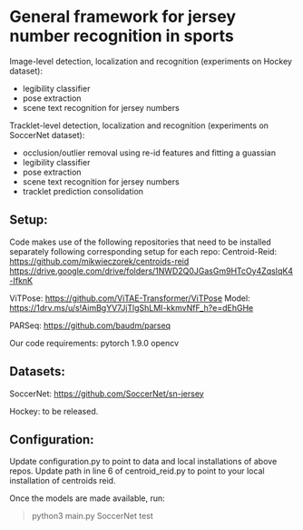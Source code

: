 # General framework for jersey number recognition in sports

Image-level detection, localization and recognition (experiments on Hockey dataset):
  - legibility classifier
  - pose extraction
  - scene text recognition for jersey numbers

Tracklet-level detection, localization and recognition (experiments on SoccerNet dataset):
  - occlusion/outlier removal using re-id features and fitting a guassian
  - legibility classifier
  - pose extraction
  - scene text recognition for jersey numbers
  - tracklet prediction consolidation

## Setup:
Code makes use of the following repositories that need to be installed separately following corresponding setup for each repo:
Centroid-Reid:
https://github.com/mikwieczorek/centroids-reid
https://drive.google.com/drive/folders/1NWD2Q0JGasGm9HTcOy4ZqsIqK4-IfknK

ViTPose:
https://github.com/ViTAE-Transformer/ViTPose
Model: https://1drv.ms/u/s!AimBgYV7JjTlgShLMI-kkmvNfF_h?e=dEhGHe

PARSeq:
https://github.com/baudm/parseq

Our code requirements:
pytorch 1.9.0
opencv

## Datasets:
SoccerNet:
https://github.com/SoccerNet/sn-jersey

Hockey: to be released.

## Configuration:
Update configuration.py to point to data and local installations of above repos.
Update path in line 6 of centroid_reid.py to point to your local installation of centroids reid.

Once the models are made available, run:
> python3 main.py SoccerNet test
